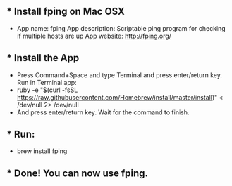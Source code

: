 ## * Install fping on Mac OSX 

* App name: fping App description: Scriptable ping program for checking if multiple hosts are up App website: http://fping.org/ 

## * Install the App

* Press Command+Space and type Terminal and press enter/return key. Run in Terminal app: 
* ruby -e "$(curl -fsSL https://raw.githubusercontent.com/Homebrew/install/master/install)" < /dev/null 2> /dev/null 
* And press enter/return key. Wait for the command to finish.
 
## * Run: 
* brew install fping 
## * Done! You can now use fping.
